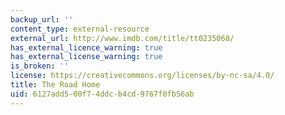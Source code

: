 ```yaml
---
backup_url: ''
content_type: external-resource
external_url: http://www.imdb.com/title/tt0235060/
has_external_licence_warning: true
has_external_license_warning: true
is_broken: ''
license: https://creativecommons.org/licenses/by-nc-sa/4.0/
title: The Road Home
uid: 6127add5-00f7-4ddc-b4cd-9767f0fb56ab
---
```

